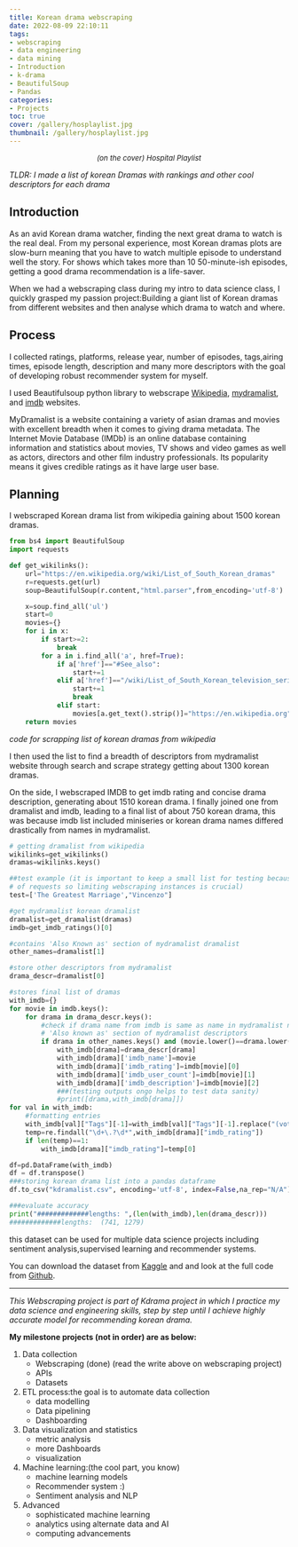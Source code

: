 ```yaml
---
title: Korean drama webscraping
date: 2022-08-09 22:10:11
tags:
- webscraping
- data engineering
- data mining
- Introduction
- k-drama
- BeautifulSoup
- Pandas
categories:
- Projects
toc: true
cover: /gallery/hosplaylist.jpg
thumbnail: /gallery/hosplaylist.jpg
---
```

<p class="not-gallery-item" style="font-size:13px" align="center"><em>(on the cover) Hospital Playlist</em></p>

<em>TLDR: I made a list of korean Dramas with rankings and other cool descriptors for each drama</em>

## Introduction

As an avid Korean drama watcher, finding the next great drama to watch is the real deal.  From my personal experience, most Korean dramas plots are slow-burn meaning that you have to watch multiple episode to understand well the story. For shows which takes more than 10 50-minute-ish episodes, getting a good drama recommendation is a life-saver. 

When we had a webscraping class during my intro to data science class, I quickly grasped my passion project:Building a giant list of Korean dramas from different websites and then analyse which drama to watch and where.

## Process

I collected ratings, platforms, release year, number of episodes, tags,airing times, episode length, description and many more descriptors with the goal of developing robust recommender system for myself.

I used Beautifulsoup python library to webscrape [Wikipedia](https://en.wikipedia.org/wiki/List_of_South_Korean_dramas), [mydramalist](https://mydramalist.com/), and [imdb](https://www.imdb.com/) websites.

MyDramalist is a website containing a  variety of asian dramas and movies with excellent breadth when it comes to giving drama metadata. The Internet Movie Database (IMDb) is an online database containing information and statistics about movies, TV shows and video games as well as actors, directors and other film industry professionals. Its popularity means it gives credible ratings as it have large user base.

## Planning

I webscraped Korean drama list from wikipedia gaining about 1500 korean dramas.

```python
from bs4 import BeautifulSoup
import requests

def get_wikilinks():
    url="https://en.wikipedia.org/wiki/List_of_South_Korean_dramas"
    r=requests.get(url)
    soup=BeautifulSoup(r.content,"html.parser",from_encoding='utf-8')

    x=soup.find_all('ul')
    start=0
    movies={}
    for i in x:
        if start>=2:
            break
        for a in i.find_all('a', href=True):
            if a['href']=="#See_also":
                start+=1
            elif a['href']=="/wiki/List_of_South_Korean_television_series":
                start+=1
                break
            elif start:
                movies[a.get_text().strip()]="https://en.wikipedia.org"+a['href']
    return movies
```
<em>code for scrapping list of korean dramas from wikipedia</em>

 I then used the list to find a breadth of descriptors from mydramalist website through search and scrape strategy getting about 1300 korean dramas. 

On the side, I webscraped IMDB to get imdb rating and concise drama description, generating about 1510 korean drama. I finally joined one from dramalist and imdb, leading to a final list of about 750 korean drama, this was because imdb list included miniseries or korean drama names differed drastically from names in mydramalist.

```python
# getting dramalist from wikipedia
wikilinks=get_wikilinks()
dramas=wikilinks.keys()

##test example (it is important to keep a small list for testing because websites limit number
# of requests so limiting webscraping instances is crucial)
test=['The Greatest Marriage',"Vincenzo"]

#get mydramalist korean dramalist
dramalist=get_dramalist(dramas)
imdb=get_imdb_ratings()[0]

#contains 'Also Known as' section of mydramalist dramalist
other_names=dramalist[1]

#store other descriptors from mydramalist
drama_descr=dramalist[0]

#stores final list of dramas
with_imdb={}
for movie in imdb.keys():
    for drama in drama_descr.keys():
        #check if drama name from imdb is same as name in mydramalist name or is in
        # 'Also known as' section of mydramalist descriptors
        if drama in other_names.keys() and (movie.lower()==drama.lower() or (movie.lower() in other_names[drama])):
            with_imdb[drama]=drama_descr[drama]
            with_imdb[drama]['imdb_name']=movie
            with_imdb[drama]['imdb_rating']=imdb[movie][0]
            with_imdb[drama]['imdb_user_count']=imdb[movie][1]
            with_imdb[drama]['imdb_description']=imdb[movie][2]
            ###(testing outputs ongo helps to test data sanity)
            #print([drama,with_imdb[drama]])
for val in with_imdb:
    #formatting entries
    with_imdb[val]["Tags"][-1]=with_imdb[val]["Tags"][-1].replace("(vote or add tags)","")
    temp=re.findall("\d+\.?\d*",with_imdb[drama]["imdb_rating"])
    if len(temp)==1:
        with_imdb[drama]["imdb_rating"]=temp[0]

df=pd.DataFrame(with_imdb)
df = df.transpose()
###storing korean drama list into a pandas dataframe
df.to_csv("kdramalist.csv", encoding='utf-8', index=False,na_rep="N/A")

###evaluate accuracy
print("#############lengths: ",(len(with_imdb),len(drama_descr)))
#############lengths:  (741, 1279)

```
this dataset can be used for multiple data science projects including sentiment analysis,supervised learning and recommender systems.

You can download the dataset from [Kaggle](https://www.kaggle.com/datasets/iphigeniebera/korean-drama-list-about-740-unique-dramas) and and look at the full code from [Github](https://github.com/IphixLi/kdrama_webscraping).

********************************************************************************************************************
<em>This Webscraping project is part of Kdrama project in which I practice my data science and engineering skills, step by step until I achieve highly accurate model for recommending korean drama.</em>

<strong>My milestone projects (not in order) are as below:</strong>
1. Data collection
	- Webscraping (done) (read the write above on webscraping project)
	- APIs 
	- Datasets
2. ETL process:the goal is to automate data collection
	- data modelling
    - Data pipelining
    - Dashboarding
4. Data visualization and statistics
	- metric analysis
	- more Dashboards
	- visualization
3. Machine learning:(the cool part, you know)
	- machine learning models
	- Recommender system :)
	- Sentiment analysis and NLP
4. Advanced
	- sophisticated machine learning
	- analytics using alternate data and AI
	- computing advancements





